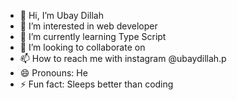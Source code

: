 - 👋 Hi, I’m Ubay Dillah
- 👀 I’m interested in web developer
- 🌱 I’m currently learning Type Script
- 💞️ I’m looking to collaborate on 
- 📫 How to reach me with instagram @ubaydillah.p
- 😄 Pronouns: He
- ⚡ Fun fact: Sleeps better than coding

<!---
ubaydillah1/ubaydillah1 is a ✨ special ✨ repository because its `README.md` (this file) appears on your GitHub profile.
You can click the Preview link to take a look at your changes.
--->
